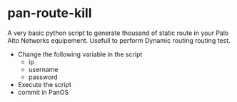 # pan-route-kill
A very basic python script to generate thousand of static route in your Palo Alto Networks equipement.
Usefull to perform Dynamic routing routing test.

- Change the following variable in the script 
  - ip
  - username
  - password
- Execute the script
- commit in PanOS
